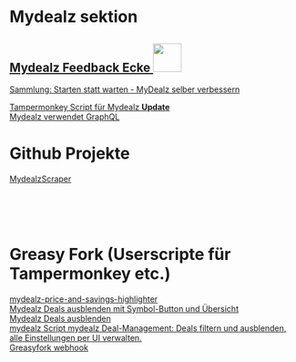 # Mydealz sektion  
## [Mydealz Feedback Ecke <img src="https://www.mydealz.de/assets/img/emojis/thumb_7d48b.svg" width="50">](https://www.mydealz.de/feedback)  
[Sammlung: Starten statt warten - MyDealz selber verbessern](https://www.mydealz.de/diskussion/sammlung-mydealz-auch-ohne-app-nutzen-2035404)  


[Tampermonkey Script für Mydealz **Update**](https://www.mydealz.de/diskussion/tampermonkey-script-fur-mydealz-2299700)  
[Mydealz verwendet GraphQL](https://www.mydealz.de/diskussion/neue-link-struktur-von-mydealz-2462696#comment-50166908)  


# Github Projekte  
[MydealzScraper](https://github.com/mhvuze/MydealzScraper)  
[]()  
[]()  
[]()  
[]()  
[]()  

# Greasy Fork (Userscripte für Tampermonkey etc.)

[mydealz-price-and-savings-highlighter](https://greasyfork.org/de/scripts/484273-mydealz-price-and-savings-highlighter-with-tooltips-and-keyword-exclusion)  
[Mydealz Deals ausblenden mit Symbol-Button und Übersicht](https://greasyfork.org/de/scripts/521000-mydealz-deals-ausblenden-mit-symbol-button-und-%C3%BCbersicht)  
[Mydealz Deals ausblenden](https://greasyfork.org/de/scripts/521041-mydealz-deals-ausblenden-mit-symbol-button-und-%C3%BCbersicht)  
[mydealz Script mydealz Deal-Management: Deals filtern und ausblenden, alle Einstellungen per UI verwalten.](https://greasyfork.org/de/scripts/522038-mydealz-script)  
[Greasyfork webhook](https://greasyfork.org/de/users/webhook-info)  
